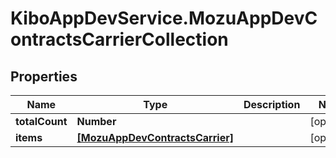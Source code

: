 # KiboAppDevService.MozuAppDevContractsCarrierCollection

## Properties

Name | Type | Description | Notes
------------ | ------------- | ------------- | -------------
**totalCount** | **Number** |  | [optional] 
**items** | [**[MozuAppDevContractsCarrier]**](MozuAppDevContractsCarrier.md) |  | [optional] 


